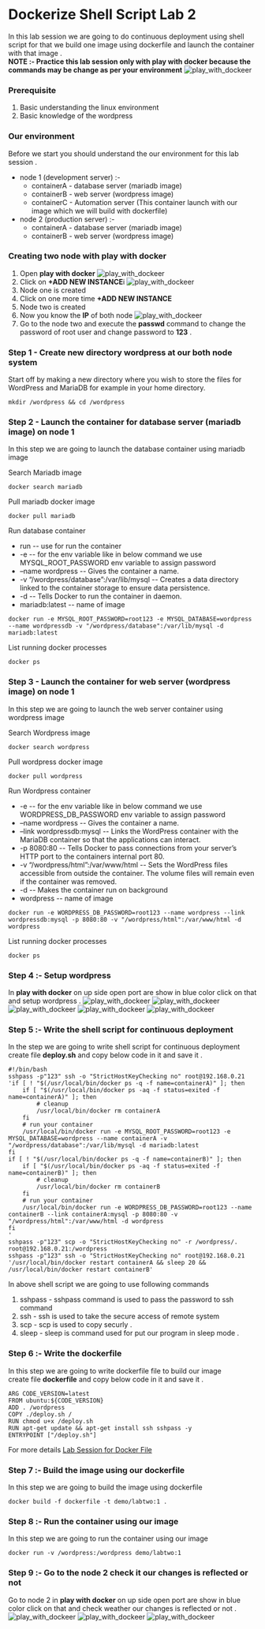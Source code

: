 # Dockerize Shell Script Lab 2
In this lab session we are going to do continuous deployment using shell script for that we build one image using dockerfile and launch the container with that image .<br/>
**NOTE :- Practice this lab session only with play with docker because the commands may be change as per your environment**
![play_with_dockeer](../images/labs_required/1.png)
### Prerequisite
1. Basic understanding the linux environment
2. Basic knowledge of the wordpress 
### Our environment
Before we start you should understand the our environment for this lab session . <br/>
- node 1 (development server) :-
	- containerA - database server (mariadb image)
	- containerB - web server (wordpress image)
	- containerC - Automation server (This container launch with our image which we will build with dockerfile)
- node 2 (production server) :-
	- containerA - database server (mariadb image)
	- containerB - web server (wordpress image)
### Creating two node with play with docker
1. Open **play with docker** 
![play_with_dockeer](../images/labs_required/1.png)
2. Click on **+ADD NEW INSTANCE**i
![play_with_dockeer](../images/labs_required/2.png)
3. Node one is created 
4. Click on one more time **+ADD NEW INSTANCE**
5. Node two is created 
6. Now you know the **IP** of both node
![play_with_dockeer](../images/labs_required/3.png) 
7. Go to the node two and execute the **passwd** command to change the password of root user and change password to **123** .

### Step 1 - Create new directory **wordpress** at our both node system 
Start off by making a new directory where you wish to store the files for WordPress and MariaDB for example in your home directory.
```
mkdir /wordpress && cd /wordpress
```

### Step 2 - Launch the container for database server (mariadb image) on node 1
In this step we are going to launch the database container using mariadb image <br/>

Search Mariadb image
```
docker search mariadb
```

Pull mariadb docker image
```
docker pull mariadb
```

Run database container 
* run -- use for run the container
* -e -- for the env variable like in below command we use MYSQL_ROOT_PASSWORD env variable to assign password
* –name wordpress -- Gives the container a name.
* -v “/wordpress/database”:/var/lib/mysql -- Creates a data directory linked to the container storage to ensure data persistence.
* -d -- Tells Docker to run the container in daemon.
* mariadb:latest -- name of image
```
docker run -e MYSQL_ROOT_PASSWORD=root123 -e MYSQL_DATABASE=wordpress --name wordpressdb -v "/wordpress/database":/var/lib/mysql -d mariadb:latest
```

List running docker processes 
```
docker ps
```

### Step 3 - Launch the container for web server (wordpress image) on node 1
In this step we are going to launch the web server container using wordpress image <br/>

Search Wordpress image
```
docker search wordpress
```

Pull wordpress docker image
```
docker pull wordpress
```

Run Wordpress container
* -e -- for the env variable like in below command we use WORDPRESS_DB_PASSWORD env variable to assign password
* –name wordpress -- Gives the container a name.
* –link wordpressdb:mysql -- Links the WordPress container with the MariaDB container so that the applications can interact.
* -p 8080:80 -- Tells Docker to pass connections from your server’s HTTP port to the containers internal port 80.
* -v “/wordpress/html”:/var/www/html -- Sets the WordPress files accessible from outside the container. The volume files will remain even if the container was removed.
* -d -- Makes the container run on background
* wordpress -- name of image
```
docker run -e WORDPRESS_DB_PASSWORD=root123 --name wordpress --link wordpressdb:mysql -p 8080:80 -v "/wordpress/html":/var/www/html -d wordpress
```

List running docker processes
```
docker ps
```

### Step 4 :- Setup wordpress 
In **play with docker** on up side open port are show in blue color click on that and setup wordpress . 
![play_with_dockeer](../images/labs_required/4.png)
![play_with_dockeer](../images/labs_required/5.png)
![play_with_dockeer](../images/labs_required/6.png)
![play_with_dockeer](../images/labs_required/7.png)
![play_with_dockeer](../images/labs_required/8.png)
### Step 5 :- Write the shell script for continuous deployment
In the step we are going to write shell script for continuous deployment <br/>
create file **deploy.sh** and copy below code in it and save it .
```
#!/bin/bash
sshpass -p"123" ssh -o "StrictHostKeyChecking no" root@192.168.0.21 'if [ ! "$(/usr/local/bin/docker ps -q -f name=containerA)" ]; then
    if [ "$(/usr/local/bin/docker ps -aq -f status=exited -f name=containerA)" ]; then
        # cleanup
        /usr/local/bin/docker rm containerA
    fi
    # run your container
    /usr/local/bin/docker run -e MYSQL_ROOT_PASSWORD=root123 -e MYSQL_DATABASE=wordpress --name containerA -v "/wordpress/database":/var/lib/mysql -d mariadb:latest
fi
if [ ! "$(/usr/local/bin/docker ps -q -f name=containerB)" ]; then
    if [ "$(/usr/local/bin/docker ps -aq -f status=exited -f name=containerB)" ]; then
        # cleanup
        /usr/local/bin/docker rm containerB
    fi
    # run your container
    /usr/local/bin/docker run -e WORDPRESS_DB_PASSWORD=root123 --name containerB --link containerA:mysql -p 8080:80 -v "/wordpress/html":/var/www/html -d wordpress
fi
'
sshpass -p"123" scp -o "StrictHostKeyChecking no" -r /wordpress/. root@192.168.0.21:/wordpress
sshpass -p"123" ssh -o "StrictHostKeyChecking no" root@192.168.0.21 '/usr/local/bin/docker restart containerA && sleep 20 && /usr/local/bin/docker restart containerB'
```
In above shell script we are going to use following commands
1. sshpass - sshpass command is used to pass the password to ssh command 
2. ssh - ssh is used to take the secure access of remote system 
3. scp - scp is used to copy securly .
4. sleep - sleep is command used for put our program in sleep mode .

### Step 6 :- Write the dockerfile 
In this step we are going to write dockerfile file to build our image <br/>
create file **dockerfile** and copy below code in it and save it .
```
ARG CODE_VERSION=latest
FROM ubuntu:${CODE_VERSION}
ADD . /wordpress
COPY ./deploy.sh /
RUN chmod u+x /deploy.sh
RUN apt-get update && apt-get install ssh sshpass -y
ENTRYPOINT ["/deploy.sh"]
```
For more details [Lab Session for Docker File](../docker_deep_dive_part_1/dockerfile_hands_on_session.md)

### Step 7 :- Build the image using our dockerfile
In this step we are going to build the image using dockerfile
```
docker build -f dockerfile -t demo/labtwo:1 . 
```
### Step 8 :- Run the container using our image
In this step we are going to run the container using our image
```
docker run -v /wordpress:/wordpress demo/labtwo:1
``` 
### Step 9 :- Go to the node 2 check it our changes is reflected or not
Go to node 2 in **play with docker** on up side open port are show in blue color click on that and check weather our changes is reflected or not .
![play_with_dockeer](../images/labs_required/9.png)
![play_with_dockeer](../images/labs_required/10.png)
![play_with_dockeer](../images/labs_required/11.png)

